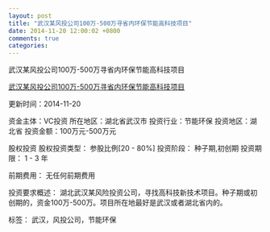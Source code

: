 ```yaml
---
layout: post
title: "武汉某风投公司100万-500万寻省内环保节能高科技项目"
date: 2014-11-20 12:00:02 +0800
comments: true
categories: 
---
```

武汉某风投公司100万-500万寻省内环保节能高科技项目

[武汉某风投公司100万-500万寻省内环保节能高科技项目](http://zijin.trjcn.com/detail_127203.html)

更新时间：2014-11-20

资金主体：VC投资
所在地区：湖北省武汉市
投资行业：节能环保
投资地区：湖北省
投资金额：100万元-500万元

股权投资
股权投资类型：
                            参股比例[20 - 80%] 
                                                                                投资阶段：
                            种子期,初创期 
                                                                                                                                        投资期限：
                            1 - 3 年

前期费用：
无任何前期费用

投资要求概述：
湖北武汉某风险投资公司，寻找高科技新技术项目。种子期或初创期的，资金100万-500万。项目所在地最好是武汉或者湖北省内的。

标签：
武汉，风投公司，节能环保

